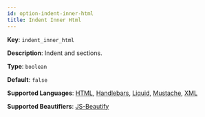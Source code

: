 ```yaml
---
id: option-indent-inner-html
title: Indent Inner Html
---
```

**Key**: `indent_inner_html`

**Description**: Indent <head> and <body> sections.

**Type**: `boolean`

**Default**: `false`

**Supported Languages**: [HTML](/docs/language-html.html), [Handlebars](/docs/language-handlebars.html), [Liquid](/docs/language-liquid.html), [Mustache](/docs/language-mustache.html), [XML](/docs/language-xml.html)

**Supported Beautifiers**: [JS-Beautify](/docs/beautifier-js-beautify.html)
